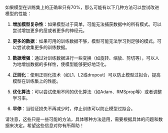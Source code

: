 如果模型在训练集上的正确率只有70%，那么可能有以下几种方法可以尝试改进模型的性能：

1. **增加模型复杂性**：如果模型过于简单，可能无法捕获数据中的所有模式。可以尝试增加更多的层或者更多的神经元。

2. **更多的数据**：如果可用的训练数据不够，模型可能无法学习到足够的模式。可以尝试收集更多的训练数据。

3. **数据增强**：通过对训练数据进行一些变换（如旋转、缩放、剪切等），可以人为地增加数据的多样性，使模型能够更好地泛化。

4. **正则化**：使用正则化技术（如L1、L2或dropout）可以防止模型过拟合，提高模型在训练集上的性能。

5. **优化算法**：可以尝试使用不同的优化算法（如Adam、RMSprop等）或者调整学习率。

6. **早停**：当验证损失不再减少时，停止训练可以防止模型过拟合。

请注意，这些只是一些可能的方法，具体哪种方法适用，需要根据具体的问题和数据来决定。希望这些信息对你有所帮助！